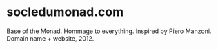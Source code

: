 # socledumonad.com
Base of the Monad. Hommage to everything. Inspired by Piero Manzoni. Domain name + website, 2012.
